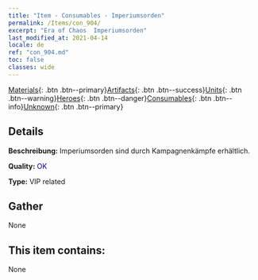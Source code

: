 ```yaml
---
title: "Item - Consumables - Imperiumsorden"
permalink: /Items/con_904/
excerpt: "Era of Chaos  Imperiumsorden"
last_modified_at: 2021-04-14
locale: de
ref: "con_904.md"
toc: false
classes: wide
---
```

 [Materials](/de/Items/){: .btn .btn--primary}[Artifacts](/de/Items/Artifacts/){: .btn .btn--success}[Units](/de/Items/Units/){: .btn .btn--warning}[Heroes](/de/Items/Heroes/){: .btn .btn--danger}[Consumables](/de/Items/Consumables/){: .btn .btn--info}[Unknown](/de/Items/Unknown/){: .btn .btn--primary}

## Details
 **Beschreibung:** Imperiumsorden sind durch Kampagnenkämpfe erhältlich.

 **Quality:** <span style="color: #000080">OK</span>

 **Type:** VIP related

## Gather

  None

## This item contains:

  None

